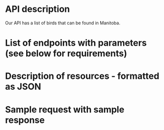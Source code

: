 # API description

Our API has a list of birds that can be found in Manitoba.


# List of endpoints with parameters (see below for requirements)

# Description of resources - formatted as JSON

# Sample request with sample response

